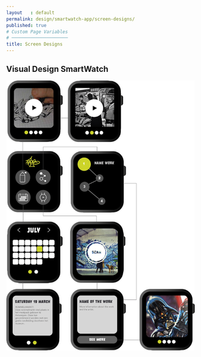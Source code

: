 ```yaml
---
layout   : default
permalink: design/smartwatch-app/screen-designs/
published: true
# Custom Page Variables
# ─────────────────────
title: Screen Designs
---
```

<h2>Visual Design SmartWatch</h2>
<img src="../../assets/Images/SW_screen.png">
